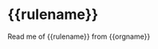<!-- SPDX-License-Identifier: Apache-2.0 -->

# {{rulename}}
Read me of {{rulename}} from {{orgname}}
